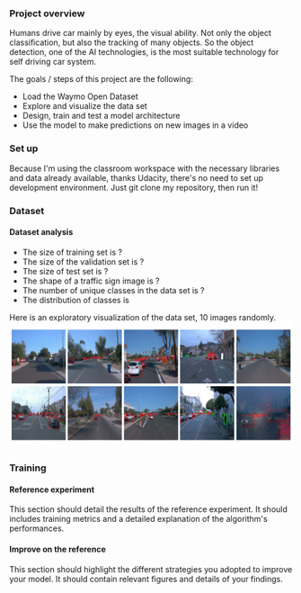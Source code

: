 [//]: # (Image References)

[image1]: ./Figure_1.png "EDA Figure"

### Project overview
Humans drive car mainly by eyes, the visual ability. Not only the object classification, but also the tracking of many objects. So the object detection, one of the AI technologies, is the most suitable technology for self driving car system.

The goals / steps of this project are the following:
* Load the Waymo Open Dataset
* Explore and visualize the data set
* Design, train and test a model architecture
* Use the model to make predictions on new images in a video

### Set up
Because I'm using the classroom workspace with the necessary libraries and data already available, thanks Udacity, there's no need to set up development environment. Just git clone my repository, then run it!

### Dataset
#### Dataset analysis

* The size of training set is ?
* The size of the validation set is ?
* The size of test set is ?
* The shape of a traffic sign image is ?
* The number of unique classes in the data set is ?
* The distribution of classes is

Here is an exploratory visualization of the data set, 10 images randomly. 
![alt text][image1]

### Training
#### Reference experiment
This section should detail the results of the reference experiment. It should includes training metrics and a detailed explanation of the algorithm's performances.

#### Improve on the reference
This section should highlight the different strategies you adopted to improve your model. It should contain relevant figures and details of your findings.
